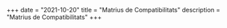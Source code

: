 +++
date        = "2021-10-20"
title       = "Matrius de Compatibilitats"
description = "Matrius de Compatibilitats"
+++


